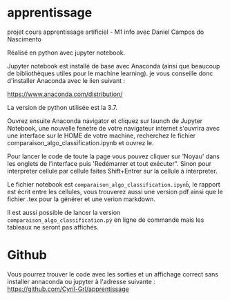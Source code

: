 # apprentissage

projet cours apprentissage artificiel - M1 info avec Daniel Campos do Nascimento

Réalisé en python avec jupyter notebook.

Jupyter notebook est installé de base avec Anaconda (ainsi que beaucoup de bibliothèques utiles pour le machine learning). je vous conseille donc d'installer Anaconda avec le lien suivant :

https://www.anaconda.com/distribution/

La version de python utilisée est la 3.7.

Ouvrez ensuite Anaconda navigator et cliquez sur launch de Jupyter Notebook, une nouvelle fenetre de votre navigateur internet s'ouvrira avec une interface sur le HOME de votre machine, recherchez le fichier comparaison_algo_classification.ipynb et ouvrez le.

Pour lancer le code de toute la page vous pouvez cliquer sur 'Noyau' dans les onglets de l'interface puis 'Redémarrer et tout exécuter". Sinon pour interpreter cellule par cellule faites Shift+Entrer sur la cellule à interpreter.

Le fichier notebook est `comparaison_algo_classification.ipynb̀`, le rapport est écrit entre les cellules, vous trouverez aussi une version pdf ainsi que le fichier .tex pour la générer et une verion markdown.

Il est aussi possible de lancer la version `comparaison_algo_classification.pỳ` en ligne de commande mais les tableaux ne seront pas affichés.


# Github

Vous pourrez trouver le code avec les sorties et un affichage correct sans installer annaconda ou jupyter à l'adresse suivante : https://github.com/Cyril-Grl/apprentissage

